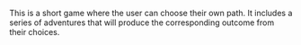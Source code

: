 This is a short game where the user can choose their own path. It includes a series of adventures that will produce the corresponding outcome from their choices. 